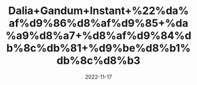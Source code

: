 ---
title: 'Dalia+Gandum+Instant+%22%da%af%d9%86%d8%af%d9%85+%da%a9%d8%a7+%d8%af%d9%84%db%8c%db%81+%d9%be%d8%b1%db%8c%d8%b3'
date: '2022-11-17' 
metatag: '' 
inventory: '0' 
draft: false 
# meta description 
shortDescripton: 'Instant+Wheat+Porridge+%22+It+is+a+rich+source+of+carbohydrates%2c+fiber%2c+iron%2c+vitamins+and+minerals.++it+may+help+to+get+weight'
description: 'Food+Product'
longdescription: ''
tags: ''
brand: ''
subCategory: ''
sellCount: '0'
featured: True
# product Price
price: '70.0'
# Product Short Description
shortDescription: 'Instant+Wheat+Porridge+%22+It+is+a+rich+source+of+carbohydrates%2c+fiber%2c+iron%2c+vitamins+and+minerals.++it+may+help+to+get+weight'
productID: '7B8FA763-513B-ED11-996A-005056B3A416'
type: 'products'
category: 'Food+Product' 
thumnailproduct: 'https://eraconnect.blob.core.windows.net/product-images/aminsaddiquidawakhana/ad5805a7-e64a-4522-93d6-e420cb5e0875.webp' 
images:
  - image: 'https://eraconnect.blob.core.windows.net/product-images/aminsaddiquidawakhana/ad5805a7-e64a-4522-93d6-e420cb5e0875.webp'  
Variants:
---